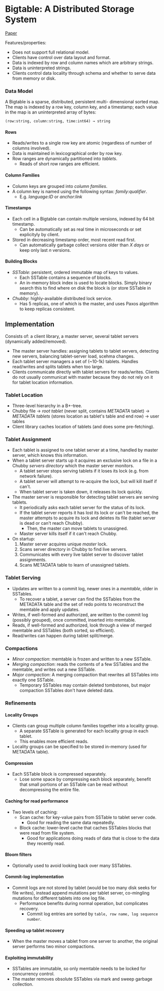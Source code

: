 # Bigtable: A Distributed Storage System

[Paper](https://static.googleusercontent.com/media/research.google.com/en//archive/bigtable-osdi06.pdf)

Features/properties:

* Does not support full relational model.
* Clients have control over data layout and format.
* Data is indexed by row and column names which are arbitrary strings.
* Data is uninterpreted strings.
* Clients control data locality through schema and whether to serve data from memory or disk.


### Data Model

A Bigtable is a sparse, distributed, persistent multi- dimensional sorted map. The map is indexed by a row key, column key, and a timestamp; each value in the map is an uninterpreted array of bytes:

`(row:string, column:string, time:int64) → string`

#### Rows

* Reads/writes to a single row key are atomic (regardless of number of columns involved).
* Data is maintained in lexicographical order by row key.
* Row ranges are dynamically partitioned into *tablets*.
    * Reads of short row ranges are efficient.

#### Column Families

* Column keys are grouped into *column families*.
* A column key is named using the following syntax: *family:qualifier*.
    * E.g. *language:ID* or *anchor:link*

#### Timestamps

* Each cell in a Bigtable can contain multiple versions, indexed by 64 bit timestamp.
    * Can be automatically set as real time in microseconds or set explicityly by client.
* Stored in decreasing timestamp order, most recent read first.
    * Can automatically garbage collect versions older than *X days* or keep only last *n* versions.

#### Building Blocks

* *SSTable*: persistent, ordered immutable map of keys to values.
    * Each SSTable contains a sequence of blocks.
    * An in-memory block index is used to locate blocks. Simply binary search this to find where on disk the block is (or store SSTable in memory).
* *Chubby*: highly-available distributed lock service.
    * Has 5 replicas, one of which is the master, and uses Paxos algorithm to keep replicas consistent.

## Implementation

Consists of: a client library, a master server, several tablet servers (dynamically added/removed).

* The master server handles: assigning tablets to tablet servers, detecting new servers, balancing tablet-server load, scehma changes.
* Each tablet server managers a set of (~10-1k) tablets. Handles read/writes and splits tablets when too large.
* Clients communicate directly with tablet servers for reads/writes. Clients do not usually communicat with master because they do not rely on it for tablet location information.

### Tablet Location

* Three-level hierarchy in a B+-tree.
* Chubby file -> *root tablet* (never split, contains *METADATA* tablet) -> *METADATA tablets* (stores location as tablet's table and end row) -> user tables
* Client library caches location of tablets (and does some pre-fetching).

### Tablet Assignment

* Each tablet is assigned to one tablet server at a time, handled by master server, which knows this information.
* When a tablet server starts up it acquires an exclusive lock on a file in a Chubby *servers directory* which the master server monitors.
    * A tablet server stops serving tablets if it loses its lock (e.g. from network failure).
    * A tablet server will attempt to re-acquire the lock, but will kill itself if can't.
    * When tablet server is taken down, it releases its lock quickly.
* The master server is responsible for detecting tablet servers are serving tablets.
    * It periodically asks each tablet server for the status of its lock.
    * If the tablet server reports it has lost its lock or can't be reached, the master attempts to acquire its lock and deletes its file (tablet server is dead or can't reach Chubby).
        * Then, the master can move tablets to unassigned.
    * Master server kills itself if it can't reach Chubby.
* On startup:
    1. Master server acquires unique *master* lock.
    1. Scans server directory in Chubby to find live servers.
    1. Communicates with every live tablet server to discover tablet assignments.
    1. Scans METADATA table to learn of unassigned tablets.

### Tablet Serving

* Updates are written to a commit log, newer ones in a *memtable*, older in SSTables.
    * To recover a tablet, a server can find the SSTables from the METADATA table and the set of redo points to reconstruct the memtable and apply updates.
* Writes, if well-formed and authorized, are written to the commit log (possibly grouped), once committed, inserted into memtable.
* Reads, if well-formed and authorized, look through a view of merged memtable and SSTables (both sorted, so efficient).
* Read/writes can happen during tablet split/merge.

### Compactions

* *Minor compaction*: memtable is frozen and written to a new SSTable.
* *Merging compaction*: reads the contents of a few SSTables and the memtable, and writes out a new SSTable.
* *Major compaction*: A merging compaction that rewrites all SSTables into exactly one SSTable.
    * Temporary SSTables may contain deleted tombstones, but major compaction SSTables don't have deleted data.

### Refinements

#### Locality Groups

* Clients can group multiple column families together into a locality group.
    * A separate SSTable is generated for each locality group in each tablet.
    * This enables more efficient reads.
* Locality groups can be specified to be stored in-memory (used for METADATA table).

#### Compression

* Each SSTable block is compressed separately.
    * Lose some space by compressing each block separately, benefit that small portions of an SSTable can be read without decompressing the entire file.

#### Caching for read performance

* Two levels of caching:
    * Scan cache: for key-value pairs from SSTable to tablet server code.
        * Good for reading the same data repeatedly.
    * Block cache: lower-level cache that caches SSTables blocks that were read from file system.
        * Good for applications doing reads of data that is close to the data they recently read.

#### Bloom filters

* Optionally used to avoid looking back over many SSTables.

#### Commit-log implementation

* Commit logs are not stored by tablet (would be too many disk seeks for file writes), instead append mutations per tablet server, co-mingling mutations for different tablets into one log file.
    * Performance benefits during normal operation, but complicates recovery.
        * Commit log entries are sorted by `table, row name, log sequence number`.

#### Speeding up tablet recovery

* When the master moves a tablet from one server to another, the original server performs two minor compactions.

#### Exploiting immutability

* SSTables are immutable, so only memtable needs to be locked for concurrency control.
* The master removes obsolute SSTables via mark and sweep garbage collection.
